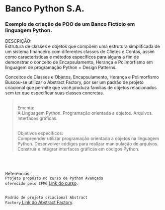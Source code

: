 # Banco Python S.A.

### Exemplo de <strong>criação de POO</strong> de um Banco Fictício em <strong>linguagem Python</strong>.
DESCRIÇÂO:<br/>
Estrutura de classes e objetos que compõem uma estrutura simplificada de um sistema financeiro com diferentes classes de Clietes e Contas, assim como caracteristicas e métodos específicos para alguns a fim de demonstrar o conceito de Encapsulamento, Herança e Polimorfismo em linguagem de programação Python + Design Patterns.
 
Conceitos de Classes e Objetos, Encapsulamento, Herança e Polimorfismo<br/>
Buscou-se utilizar o Abstract Factory, por ser um padrão de projeto criacional que permite que você produza famílias de objetos relacionados sem ter que especificar suas classes concretas.<br/>
<blockquote><br/>
Ementa:<br/>
A Linguagem Python. Programação orientada a objetos. Arquivos. Interfaces gráficas.
<br/><br/>

Objetivos específicos:<br/>
Compreender utilizar programação orientada a objetos na linguagem Python. Desenvolver códigos para realizar manipulação de arquivos. Construir e integrar interfaces gráficas em códigos Python.
</blockquote><br/><br/>

Referências:<br/>
<code>Projeto proposto no curso de Python Avançado oferecido pelo IFMG</code> <a href="https://mais.ifmg.edu.br/maisifmg/enrol/index.php?id=126">Link do curso</a>.
<br/><br/>

<code>Padrão de projeto criacional Abstract Factory</code><a href="https://refactoring.guru/pt-br/design-patterns/abstract-factory"> Link do Abstract Factory</a>.
